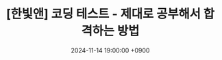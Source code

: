 ---
title: "[한빛앤] 코딩 테스트 - 제대로 공부해서 합격하는 방법"
date: 2024-11-14 19:00:00 +0900
location: "한빛빌딩 리더스홀<br/>(서울 서대문구 연희로2길 62, B동 1층)"
origin: "https://festa.io/events/6031"
img: "https://cf.festa.io/img/2024-10-8/3cd16245-2a2c-4f13-9841-c48e50589ed9.jpg"
deadline: 2024-11-13 18:00:00 +0900
link: "https://festa.io/events/6031"
tags:
  - 코딩 테스트
---